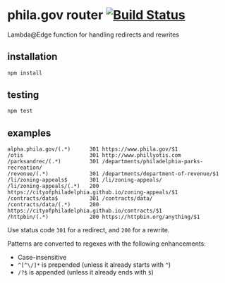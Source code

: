 # phila.gov router [![Build Status](https://travis-ci.org/CityOfPhiladelphia/phila.gov-router.svg?branch=master)](https://travis-ci.org/CityOfPhiladelphia/phila.gov-router)
Lambda@Edge function for handling redirects and rewrites

## installation
```bash
npm install
```

## testing
```bash
npm test
```

## examples

```
alpha.phila.gov/(.*)      301 https://www.phila.gov/$1
/otis                     301 http://www.phillyotis.com
/parksandrec/(.*)         301 /departments/philadelphia-parks-recreation/
/revenue/(.*)             301 /departments/department-of-revenue/$1
/li/zoning-appeals$       301 /li/zoning-appeals/
/li/zoning-appeals/(.*)   200 https://cityofphiladelphia.github.io/zoning-appeals/$1
/contracts/data$          301 /contracts/data/
/contracts/data/(.*)      200 https://cityofphiladelphia.github.io/contracts/$1
/httpbin/(.*)             200 https://httpbin.org/anything/$1
```

Use status code `301` for a redirect, and `200` for a rewrite.

Patterns are converted to regexes with the following enhancements:

- Case-insensitive
- `^[^\/]*` is prepended (unless it already starts with `^`)
- `/?$` is appended (unless it already ends with `$`)
